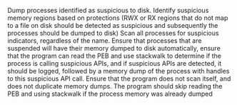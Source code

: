 Dump processes identified as suspicious to disk. Identify suspicious memory regions based on protections (RWX or RX regions that do not map to a file on disk should be detected as suspicious and subsequently the processes should be dumped to disk)  Scan all processes for suspicious indicators, regardless of the name. Ensure that processes that are suspended will have their memory dumped to disk automatically, ensure that the program can read the PEB and use stackwalk to determine if the process is calling suspicious APIs, and if suspicious APIs are detected, it should be logged, followed by a memory dump of the process with handles to this suspicious API call. Ensure that the program does not scan itself, and does not duplicate memory dumps. The program should skip reading the PEB and using stackwalk if the process memory was already dumped
